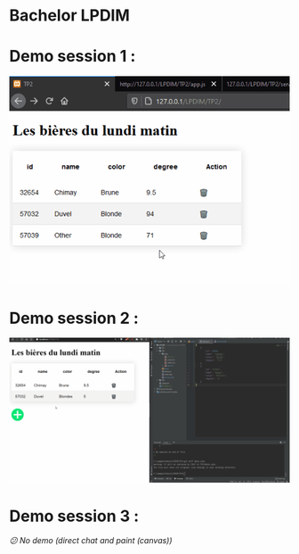 # Bachelor LPDIM

# Demo session 1 :
![home](https://raw.githubusercontent.com/nathan-cuvellier/BachelorDIM-Javascript/master/TP1/img/tp1.gif)
# Demo session 2 :
![home](https://raw.githubusercontent.com/nathan-cuvellier/BachelorDIM-Javascript/master/TP2/img/tp2.gif)

# Demo session 3 :

*:confused: No demo (direct chat and paint (canvas))*
